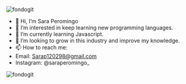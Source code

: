 
![fondogit](https://user-images.githubusercontent.com/104801269/184901329-b987dfbe-db45-46af-aa45-9343230f7fc1.jpg)


- 👋 Hi, I’m Sara Peromingo
- 👀 I’m interested in keep learning new programming languages.
- 🌱 I’m currently learning Javascript.
- 💞️ I’m looking to grow in this industry and improve my knowledge.
- 📫 How to reach me: 
- Email: Sarap120298@gmail.com 
- Instagram: @saraperomingo_

![fondogit](https://user-images.githubusercontent.com/104801269/184901329-b987dfbe-db45-46af-aa45-9343230f7fc1.jpg)

<!---
Sarap120298/Sarap120298 is a ✨ special ✨ repository because its `README.md` (this file) appears on your GitHub profile.
You can click the Preview link to take a look at your changes.
--->
